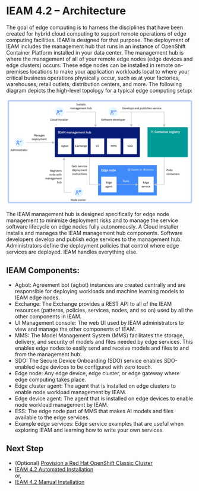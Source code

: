 # IEAM 4.2 – Architecture

The goal of edge computing is to harness the disciplines that have been created for hybrid cloud computing to support remote operations of edge
computing facilities. IEAM is designed for that purpose. 
The deployment of IEAM includes the management hub that runs in an instance of OpenShift
Container Platform installed in your data center. The management hub is where the management of all of your remote edge nodes 
(edge devices and edge clusters) occurs. These edge nodes can be installed in remote on-premises locations to make your application workloads local
to where your critical business operations physically occur, such as at your factories, warehouses, retail outlets, distribution centers, and more.
The following diagram depicts the high-level topology for a typical edge computing setup:

<img src="images/ieam42-architecture.png" />

The IEAM management hub is designed specifically for edge node management to minimize deployment risks and to manage the service software lifecycle 
on edge nodes fully autonomously. A Cloud installer installs and manages the IEAM management hub components. Software developers develop and publish 
edge services to the management hub. Administrators define the deployment policies that control where edge services are deployed. 
IEAM handles everything else.

## IEAM Components:

- Agbot: Agreement bot (agbot) instances are created centrally and are responsible for deploying workloads and machine learning models to IEAM edge
nodes.
- Exchange: The Exchange provides a REST API to all of the IEAM resources (patterns, policies, services, nodes, and so on) used by all the other
components in IEAM.
- UI Management console: The web UI used by IEAM administrators to view and manage the other components of IEAM.
- MMS: The Model Management System (MMS) facilitates the storage, delivery, and security of models and files needed by edge services. This enables
edge nodes to easily send and receive models and files to and from the management hub.
- SDO: The Secure Device Onboarding (SDO) service enables SDO-enabled edge devices to be configured with zero touch.
- Edge node: Any edge device, edge cluster, or edge gateway where edge computing takes place.
- Edge cluster agent: The agent that is installed on edge clusters to enable node workload management by IEAM.
- Edge device agent: The agent that is installed on edge devices to enable node workload management by IEAM.
- ESS: The edge node part of MMS that makes AI models and files available to the edge services.
- Example edge services: Edge service examples that are useful when exploring IEAM and learning how to write your own services.

## Next Step

- (Optional) [Provision a Red Hat OpenShift Classic Cluster](openshift-automation.md)
- [IEAM 4.2 Automated Installation](ieam42-automation.md)
<br> or,
- [IEAM 4.2 Manual Installation](ieam42-installation.md)